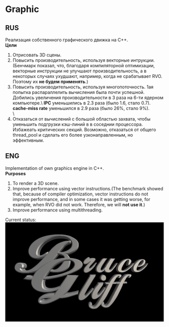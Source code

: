 # Graphic

## RUS
Реализация собственного графического движка на C++.\
**Цели**
1. Отрисовать 3D сцены.
2. Повысить производительность, используя векторные интрукции.(Бенчмарк показал, что, благодаря компиляторной оптимизации, векторные инструкции не улучшают производительность, а в некоторых случаях ухудшают, например, когда не срабатывает RVO. Поэтому их **не будем применять**.)
3. Повысить производительность, используя многопоточность.
1ая попытка распараллелить вычисления была почти успешной. Добились увеличения производительности в 3 раза на 6-ти ядерном компьютере.\ 
**IPC** уменьшились в 2.3 раза (было 1.6, стало 0.7). \
**cache-miss rate** уменьшился в 2.9 раза (было 26%, стало 9%).\
\
3. Отказаться от вычислений с большой областью захвата, чтобы уменьшить подгрузки кэш-линий в в соседнии процессора. Избажеать критических секций. Возможно, отказаться от общего thread_pool и сделать его более узконаправленным, но эффективным.

## ENG
Implementation of own graphics engine in C++. \
**Purposes**
1. To render a 3D scene.
2. Improve performance using vector instructions.(The benchmark showed that, because of compiler optimization, vector instructions do not improve performance, and in some cases it was getting worse, for example, when RVO did not work. Therefore, we will **not use it**.)
3. Improve performance using multithreading.

Current status:
![](https://github.com/BruceGliff/Graphic/blob/master/BG.png "BruceGliff")
